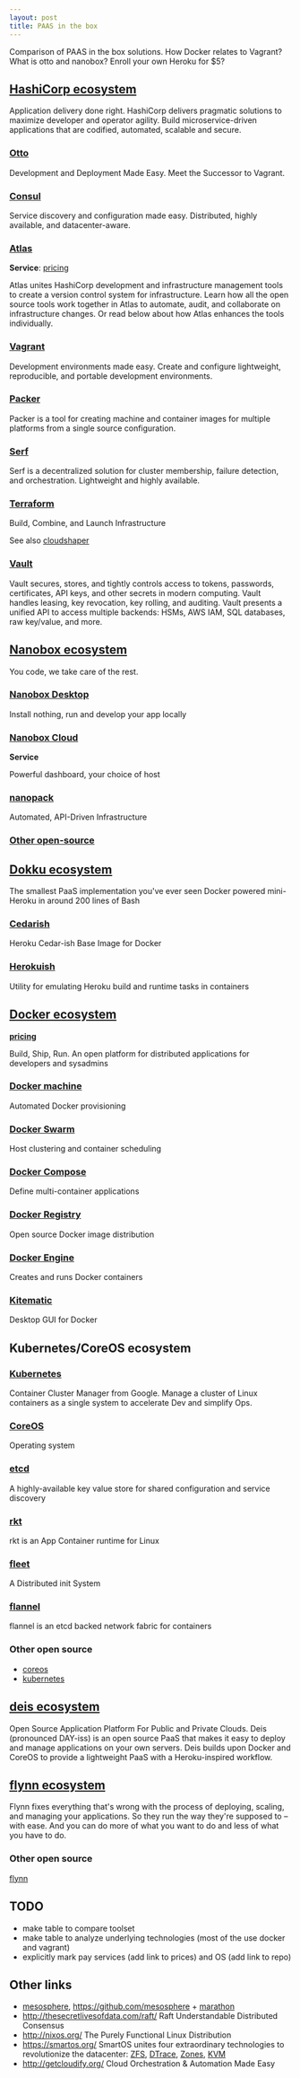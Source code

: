 ```yaml
---
layout: post
title: PAAS in the box
---
```


Comparison of PAAS in the box solutions. How Docker relates to Vagrant? What is otto and nanobox? Enroll your own Heroku for $5?

## [HashiCorp ecosystem](https://hashicorp.com/)
Application delivery done right.
HashiCorp delivers pragmatic solutions to maximize developer and operator agility. Build microservice-driven applications that are codified, automated, scalable and secure.

### [Otto](https://www.ottoproject.io/)
Development and Deployment Made Easy. Meet the Successor to Vagrant.

### [Consul](https://consul.io/)
Service discovery and configuration made easy. Distributed, highly available, and datacenter-aware.

### [Atlas](https://atlas.hashicorp.com/)
**Service**: [pricing](https://atlas.hashicorp.com/pricing)

Atlas unites HashiCorp development and infrastructure management tools to create a version control system for infrastructure. Learn how all the open source tools work together in Atlas to automate, audit, and collaborate on infrastructure changes. Or read below about how Atlas enhances the tools individually.

### [Vagrant](https://www.vagrantup.com/)
Development environments made easy.
Create and configure lightweight, reproducible, and portable development environments.

### [Packer](https://packer.io/)
Packer is a tool for creating machine and container images for multiple platforms from a single source configuration.

### [Serf](https://serfdom.io/)
Serf is a decentralized solution for cluster membership, failure detection, and orchestration. Lightweight and highly available.

### [Terraform](https://terraform.io/)
Build, Combine, and Launch Infrastructure

See also [cloudshaper](https://github.com/dalehamel/cloudshaper)

### [Vault](https://vaultproject.io/)
Vault secures, stores, and tightly controls access to tokens, passwords, certificates, API keys, and other secrets in modern computing. Vault handles leasing, key revocation, key rolling, and auditing. Vault presents a unified API to access multiple backends: HSMs, AWS IAM, SQL databases, raw key/value, and more.

## [Nanobox ecosystem](https://nanobox.io/)
You code, we take care of the rest.

### [Nanobox Desktop](https://desktop.nanobox.io/)
Install nothing, run and develop your app locally

### [Nanobox Cloud](https://nanobox.io/cloud/)
**Service**

Powerful dashboard, your choice of host

### [nanopack](http://nanopack.io/)
Automated, API-Driven Infrastructure

### [Other open-source](https://nanobox.io/open-source/)

## [Dokku ecosystem](http://progrium.viewdocs.io/dokku/)
The smallest PaaS implementation you've ever seen
Docker powered mini-Heroku in around 200 lines of Bash

### [Cedarish](https://github.com/progrium/cedarish)
Heroku Cedar-ish Base Image for Docker

### [Herokuish](https://github.com/gliderlabs/herokuish)
Utility for emulating Heroku build and runtime tasks in containers

## [Docker ecosystem](https://www.docker.com/)
**[pricing](https://www.docker.com/pricing)**

Build, Ship, Run. An open platform for distributed applications for developers and sysadmins

### [Docker machine](https://www.docker.com/docker-machine)
Automated Docker provisioning

### [Docker Swarm](https://www.docker.com/docker-swarm)
Host clustering and container scheduling

### [Docker Compose](https://www.docker.com/docker-compose)
Define multi-container applications

### [Docker Registry](https://www.docker.com/docker-registry)
Open source Docker image distribution

### [Docker Engine](https://www.docker.com/docker-registry)
Creates and runs Docker containers

### [Kitematic](https://www.docker.com/docker-engine)
Desktop GUI for Docker

## Kubernetes/CoreOS ecosystem

### [Kubernetes](http://kubernetes.io/)
Container Cluster Manager from Google.
Manage a cluster of Linux containers as a single system to accelerate Dev and simplify Ops.

### [CoreOS](https://coreos.com/)
Operating system

### [etcd](https://coreos.com/etcd/)
A highly-available key value store for shared configuration and service discovery

### [rkt](https://github.com/coreos/rkt)
rkt is an App Container runtime for Linux

### [fleet](https://github.com/coreos/fleet)
A Distributed init System

### [flannel](https://github.com/coreos/flannel)
flannel is an etcd backed network fabric for containers

### Other open source
 - [coreos](https://github.com/coreos)
 - [kubernetes](https://github.com/kubernetes)

## [deis ecosystem](http://deis.io/)
Open Source Application Platform For Public and Private Clouds.
Deis (pronounced DAY-iss) is an open source PaaS that makes it easy to deploy and manage applications on your own servers. Deis builds upon Docker and CoreOS to provide a lightweight PaaS with a Heroku-inspired workflow.

## [flynn ecosystem](https://flynn.io/)
Flynn fixes everything that's wrong with the process of deploying, scaling, and managing your applications. So they run the way they're supposed to – with ease. And you can do more of what you want to do and less of what you have to do.

### Other open source
[flynn](https://github.com/flynn)

## TODO
 - make table to compare toolset
 - make table to analyze underlying technologies (most of the use docker and vagrant)
 - explicitly mark pay services (add link to prices) and OS (add link to repo)

## Other links
 - [mesosphere](https://mesosphere.com/downloads/), https://github.com/mesosphere + [marathon](https://github.com/mesosphere/marathon)
 - http://thesecretlivesofdata.com/raft/ Raft Understandable Distributed Consensus
 - http://nixos.org/ The Purely Functional Linux Distribution
 - https://smartos.org/ SmartOS unites four extraordinary technologies to revolutionize the datacenter: [ZFS](http://open-zfs.org/wiki/Main_Page), [DTrace](http://dtrace.org/blogs/about/), [Zones](https://en.wikipedia.org/wiki/Solaris_Containers), [KVM](http://www.linux-kvm.org/page/Main_Page)
 - http://getcloudify.org/ Cloud Orchestration & Automation Made Easy
